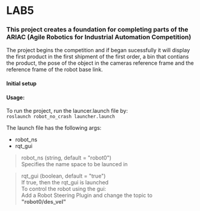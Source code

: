 # LAB5

### This project creates a foundation for completing parts of the ARIAC (Agile Robotics for Industrial Automation Competition) 
The project begins the competition and if began sucessfully it will display the first product in the first shipment of the first order, a bin that contians the product, the pose of the object in the cameras reference frame and the reference frame of the robot base link.

#### Initial setup


#### Usage: 
To run the project, run the launcer.launch file by:  
`roslaunch robot_no_crash launcher.launch`   

The launch file has the following args:
- robot_ns
- rqt_gui

> robot_ns (string, default = "robot0")  
Specifies the name space to be launced in  
  
> rqt_gui (boolean, default = "true")  
If true, then the rqt_gui is launched  
To control the robot using the gui:  
Add a Robot Steering Plugin and change the topic to **"robot0/des_vel"**
